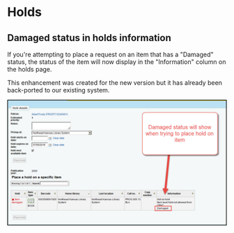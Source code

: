 # Holds

## Damaged status in holds information

If you're attempting to place a request on an item that has a "Damaged" status, the status of the item will now display in the "Information" column on the holds page.

This enhancement was created for the new version but it has already been back-ported to our existing system.

![17.11 Damaged information](../.gitbook/assets/1711-350.requests.jpg)

